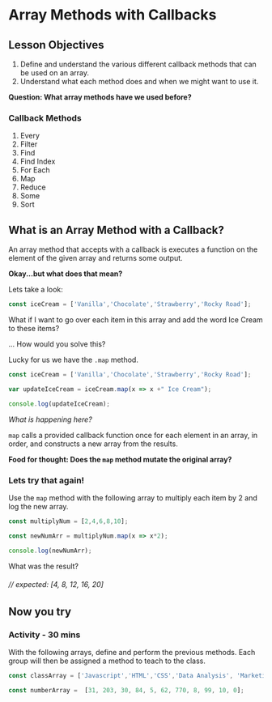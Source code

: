 # Array Methods with Callbacks

## Lesson Objectives

1. Define and understand the various different callback methods that can be used on an array.
2. Understand what each method does and when we might want to use it.

**Question: What array methods have we used before?**

### Callback Methods

1. Every
1. Filter
1. Find
1. Find Index
1. For Each
1. Map
1. Reduce
1. Some
1. Sort

## What is an Array Method with a Callback?

An array method that accepts with a callback is executes a function on the element of the given array and returns some output.

**Okay...but what does that mean?**

Lets take a look:

```javascript
const iceCream = ['Vanilla','Chocolate','Strawberry','Rocky Road'];
```

What if I want to go over each item in this array and add the word Ice Cream to these items?

... How would you solve this?

Lucky for us we have the `.map` method.

```javascript
const iceCream = ['Vanilla','Chocolate','Strawberry','Rocky Road'];

var updateIceCream = iceCream.map(x => x +" Ice Cream");

console.log(updateIceCream);
```

*What is happening here?*

`map` calls a provided callback function once for each element in an array, in order, and constructs a new array from the results.

**Food for thought: Does the `map` method mutate the original array?**

### Lets try that again!

Use the `map` method with the following array to multiply each item by 2 and log the new array.

```javascript
const multiplyNum = [2,4,6,8,10];

const newNumArr = multiplyNum.map(x => x*2);

console.log(newNumArr);
```

What was the result?

###### // expected: [4, 8, 12, 16, 20]

## Now you try
### Activity - 30 mins

With the following arrays, define and perform the previous methods. Each group will then be assigned a method to teach to the class.

```javascript
const classArray = ['Javascript','HTML','CSS','Data Analysis', 'Marketing', 'Database Design', 'Visual Design'];

const numberArray =  [31, 203, 30, 84, 5, 62, 770, 8, 99, 10, 0];
```
